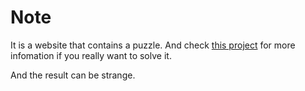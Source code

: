 # Note

It is a website that contains a puzzle. And check 
[this project](https://justascratcher.github.io/net1/) for more 
infomation if you really want to solve it.

And the result can be strange.